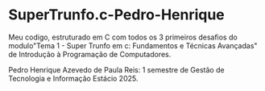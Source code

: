 # SuperTrunfo.c-Pedro-Henrique
Meu codigo, estruturado em C com todos os 3 primeiros desafios do modulo"Tema 1 - Super Trunfo em c: Fundamentos e Técnicas Avançadas"  de Introdução à Programação de Computadores.

Pedro Henrique Azevedo de Paula Reis:
1 semestre de Gestão de Tecnologia e Informação Estácio 2025.
